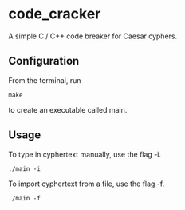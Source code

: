 # code_cracker
A simple C / C++ code breaker for Caesar cyphers.

## Configuration
From the terminal, run

    make

to create an executable called main. 

## Usage
To type in cyphertext manually, use the flag -i.

    ./main -i

To import cyphertext from a file, use the flag -f.

    ./main -f

